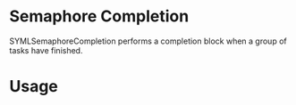 # Semaphore Completion

SYMLSemaphoreCompletion performs a completion block when a group of tasks have finished.

# Usage
